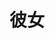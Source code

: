 ---
title: 彼女
description: 她，女朋友
kana: かのじょ
pronunciation: kanojyo
tone: ①
type: 名词
pubDate: 2024-08-21 00:00:39
lessonIndex: 5
---